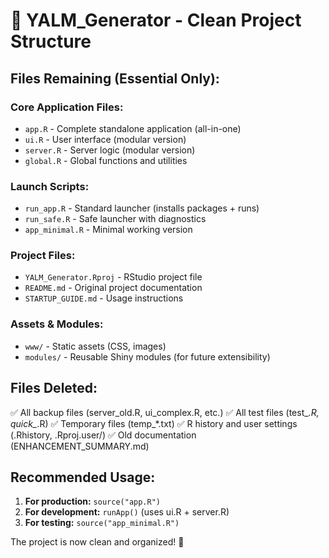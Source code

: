 # 🧹 YALM_Generator - Clean Project Structure

## Files Remaining (Essential Only):

### Core Application Files:
- `app.R` - Complete standalone application (all-in-one)
- `ui.R` - User interface (modular version)
- `server.R` - Server logic (modular version)  
- `global.R` - Global functions and utilities

### Launch Scripts:
- `run_app.R` - Standard launcher (installs packages + runs)
- `run_safe.R` - Safe launcher with diagnostics
- `app_minimal.R` - Minimal working version

### Project Files:
- `YALM_Generator.Rproj` - RStudio project file
- `README.md` - Original project documentation
- `STARTUP_GUIDE.md` - Usage instructions

### Assets & Modules:
- `www/` - Static assets (CSS, images)
- `modules/` - Reusable Shiny modules (for future extensibility)

## Files Deleted:
✅ All backup files (server_old.R, ui_complex.R, etc.)
✅ All test files (test_*.R, quick_*.R)
✅ Temporary files (temp_*.txt)
✅ R history and user settings (.Rhistory, .Rproj.user/)
✅ Old documentation (ENHANCEMENT_SUMMARY.md)

## Recommended Usage:
1. **For production:** `source("app.R")`
2. **For development:** `runApp()` (uses ui.R + server.R)
3. **For testing:** `source("app_minimal.R")`

The project is now clean and organized! 🎉
